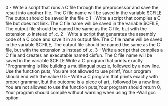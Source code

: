 0 - Write a script that runs a C file through the preprocessor and save the result into another file. The C file name will be saved in the variable $CFILE The output should be saved in the file c
1 - Write a script that compiles a C file but does not link. The C file name will be saved in the variable $CFILE, The output file should be named the same as the C file, but with the extension .o instead of .c.
2 - Write a script that generates the assembly code of a C code and save it in an output file. The C file name will be saved in the variable $CFILE, The output file should be named the same as the C file, but with the extension .s instead of .c.
3 - Write a script that compiles a C file and creates an executable named cisfun. The C file name will be saved in the variable $CFILE
Write a C program that prints exactly "Programming is like building a multilingual puzzle, followed by a new line. Use the function puts, You are not allowed to use printf, Your program should end with the value 0
5 - Write a C program that prints exactly with proper grammar, but the outcome is a piece of art,, followed by a new line. You are not allowed to use the function puts,Your program should return 0, Your program should compile without warning when using the -Wall gcc option
